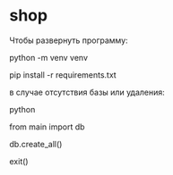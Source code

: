 # shop
Чтобы развернуть программу:

python -m venv venv 

pip install -r requirements.txt

 в случае отсутствия базы или удаления:
 
python

from main import db

db.create_all()

exit()

